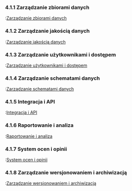 ### 4.1.1 Zarządzanie zbiorami danych
:[Zarządzanie zbiorami danych](4.1.1.zarzadzanie.zbiorami.danych/zarzadzanie.zbiorami.danych.md)

### 4.1.2 Zarządzanie jakością danych
:[Zarządzanie jakością danych](4.1.2.zarzadzanie.jakoscia.danych/zarzadzanie.jakoscia.danych.md)

### 4.1.3 Zarządzanie użytkownikami i dostępem
:[Zarządzanie użytkownikami i dostępem](4.1.3.zarzadzanie.uzytkownikami.i.dostepem/zarzadzanie.uzytkownikami.i.dostepem.md)

### 4.1.4 Zarządzanie schematami danych
:[Zarządzanie schematami danych](4.1.4.zarzadzanie.schematami.danych/zarzadzanie.schematami.danych.md)

### 4.1.5 Integracja i API
:[Integracja i API](4.1.5.integracja.i.api/integracja.i.api.md)

### 4.1.6 Raportowanie i analiza
:[Raportowanie i analiza](4.1.6.raportowanie.i.analiza/reportowanie.i.analiza.md)

### 4.1.7 System ocen i opinii
:[System ocen i opinii](4.1.7.system.ocen.i.opinii/system.ocen.i.opinii.md)

### 4.1.8 Zarządzanie wersjonowaniem i archiwizacją
:[Zarządzanie wersjonowaniem i archiwizacją](4.1.8.zarzadzanie.wersjonowaniem.i.archiwizacja/zarzadzanie.wersjonowaniem.i.archiwizacja.md)

